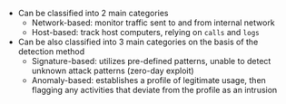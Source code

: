 - Can be classified into 2 main categories
	- Network-based: monitor traffic sent to and from internal network
	- Host-based: track host computers, relying on `calls` and `logs`
- Can be also classified into 3 main categories on the basis of the detection method
	- Signature-based: utilizes pre-defined patterns, unable to detect unknown attack patterns (zero-day exploit)
	- Anomaly-based: establishes a profile of legitimate usage, then flagging any activities that deviate from the profile as an intrusion